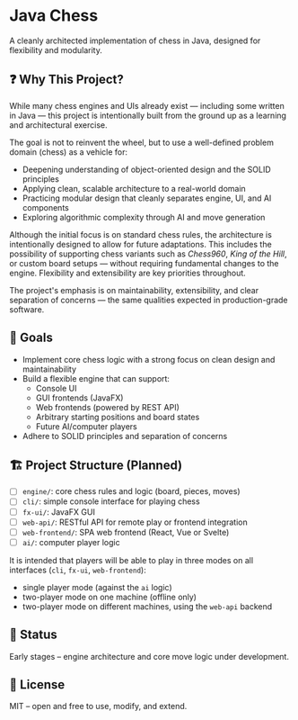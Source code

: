 # Java Chess

A cleanly architected implementation of chess in Java, designed for flexibility and modularity.

## ❓ Why This Project?

While many chess engines and UIs already exist — including some written in Java — this project is intentionally built
from the ground up as a learning and architectural exercise.

The goal is not to reinvent the wheel, but to use a well-defined problem domain (chess) as a vehicle for:

- Deepening understanding of object-oriented design and the SOLID principles
- Applying clean, scalable architecture to a real-world domain
- Practicing modular design that cleanly separates engine, UI, and AI components
- Exploring algorithmic complexity through AI and move generation

Although the initial focus is on standard chess rules, the architecture is intentionally designed to allow for future
adaptations. This includes the possibility of supporting chess variants such as _Chess960_, _King of the Hill_, or
custom
board setups — without requiring fundamental changes to the engine. Flexibility and extensibility are key priorities
throughout.

The project's emphasis is on maintainability, extensibility, and clear separation of concerns — the same qualities
expected in production-grade software.

## 🧠 Goals

- Implement core chess logic with a strong focus on clean design and maintainability
- Build a flexible engine that can support:
    - Console UI
    - GUI frontends (JavaFX)
    - Web frontends (powered by REST API)
    - Arbitrary starting positions and board states
    - Future AI/computer players
- Adhere to SOLID principles and separation of concerns

## 🏗️ Project Structure (Planned)

- [ ] `engine/`: core chess rules and logic (board, pieces, moves)
- [ ] `cli/`: simple console interface for playing chess
- [ ] `fx-ui/`: JavaFX GUI
- [ ] `web-api/`: RESTful API for remote play or frontend integration
- [ ] `web-frontend/`: SPA web frontend (React, Vue or Svelte)
- [ ] `ai/`: computer player logic

It is intended that players will be able to play in three modes on all interfaces (`cli`, `fx-ui`, `web-frontend`):

- single player mode (against the `ai` logic)
- two-player mode on one machine (offline only)
- two-player mode on different machines, using the `web-api` backend

## 🚧 Status

Early stages – engine architecture and core move logic under development.

## 📖 License

MIT – open and free to use, modify, and extend.
